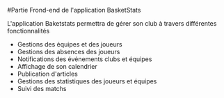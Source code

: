 #Partie Frond-end de l'application BasketStats

L'application Baketstats permettra de gérer son club à travers différentes fonctionnalités 
- Gestions des équipes et des joueurs
- Gestions des absences des joueurs
- Notifications des événements clubs et équipes
- Affichage de son calendrier
- Publication d'articles
- Gestions des statistiques des joueurs et équipes 
- Suivi des matchs


